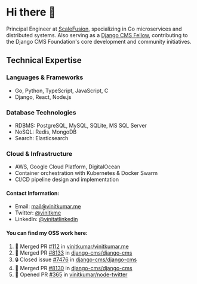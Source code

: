 # Hi there 👋

Principal Engineer at [ScaleFusion](https://scalefusion.com/), specializing in Go microservices and distributed systems. Also serving as a [Django CMS Fellow](https://www.django-cms.org/en/blog/2024/11/07/welcoming-vinit-kumar-as-the-newest-django-cms-fellow/), contributing to the Django CMS Foundation's core development and community initiatives.

## Technical Expertise

### Languages & Frameworks

- Go, Python, TypeScript, JavaScript, C
- Django, React, Node.js

### Database Technologies
- RDBMS: PostgreSQL, MySQL, SQLite, MS SQL Server
- NoSQL: Redis, MongoDB
- Search: Elasticsearch

### Cloud & Infrastructure
- AWS, Google Cloud Platform, DigitalOcean
- Container orchestration with Kubernetes & Docker Swarm
- CI/CD pipeline design and implementation


#### Contact Information:

- Email: <a href="mailto:mail@vinitkumar.me">mail@vinitkumar.me</a>
- Twitter: [@vinitkme](https://twitter.com/vinitkme)
- LinkedIn: [@vinitatlinkedin](https://www.linkedin.com/in/vinitatlinkedin/)  

#### You can find my OSS work here:

<!--START_SECTION:activity-->
1. 🎉 Merged PR [#112](https://github.com/vinitkumar/vinitkumar.me/pull/112) in [vinitkumar/vinitkumar.me](https://github.com/vinitkumar/vinitkumar.me)
2. 🎉 Merged PR [#8133](https://github.com/django-cms/django-cms/pull/8133) in [django-cms/django-cms](https://github.com/django-cms/django-cms)
3. 🔒 Closed issue [#7476](https://github.com/django-cms/django-cms/issues/7476) in [django-cms/django-cms](https://github.com/django-cms/django-cms)
4. 🎉 Merged PR [#8130](https://github.com/django-cms/django-cms/pull/8130) in [django-cms/django-cms](https://github.com/django-cms/django-cms)
5. 💪 Opened PR [#365](https://github.com/vinitkumar/node-twitter/pull/365) in [vinitkumar/node-twitter](https://github.com/vinitkumar/node-twitter)
<!--END_SECTION:activity-->

